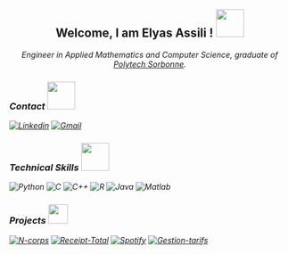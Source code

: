 <h2 align="center"> Welcome, I am Elyas Assili ! <img src="https://media.giphy.com/media/UQDSBzfyiBKvgFcSTw/giphy.gif"  width="50"></h2>
<p align="center"><em>Engineer in Applied Mathematics and Computer Science, graduate of <a href="https://www.polytech.sorbonne-universite.fr/">Polytech Sorbonne</a>.

### Contact <img src="https://media.giphy.com/media/5jztgr9dzL5taqdGKc/giphy.gif"  width="50">
[![Linkedin](https://img.shields.io/badge/-elyas--assili-blue?style=flat&logo=linkedin&labelColor=blue&link=https://www.linkedin.com/in/elyas-assili/)](https://www.linkedin.com/in/elyas-assili/)
[![Gmail](https://img.shields.io/badge/-Gmail-red?style=flat&logo=Gmail&labelColor=FFFFFF&link=mailto:elyasassili@gmail.com)](mailto:elyasassili@gmail.com) 
 
### Technical Skills <img src="https://media.giphy.com/media/fVWYFb7i0TCQukqgSe/giphy.gif" width="50">
![Python](https://img.shields.io/badge/-Python-3776AB?style=flat&logo=Python&labelColor=FFFFFF)
![C](https://img.shields.io/badge/-c-blue?logo=C&logoColor=white&style=flat)
![C++](https://img.shields.io/badge/-C++-blue?logo=cplusplus)
![R](https://img.shields.io/badge/-r-lightgrey?logo=R&logoColor=blue&style=flat)
![Java](https://img.shields.io/badge/Java-ED8B00?style=for-the-badge&logo=openjdk&logoColor=white&style=flat)
![Matlab](https://img.shields.io/badge/MATLAB-blue?style=flat&amp%3Blogo=MATLAB)

### Projects <img src="https://media.giphy.com/media/KHF2LH5zMtGxHMC3wB/giphy.gif" width="35">
[![N-corps](https://github-readme-stats.vercel.app/api/pin/?username=Rudiio&repo=Projet-N-corps&theme=algolia&show_icons=tru)](https://github.com/Rudiio/Projet-N-corps)
[![Receipt-Total](https://github-readme-stats.vercel.app/api/pin/?username=elyas-elyas&repo=Receipt-Total-Extraction-using-a-Deep-Learning-approach&theme=algolia&show_icons=tru)](https://github.com/elyas-elyas/Receipt-Total-Extraction-using-a-Deep-Learning-approach) 
[![Spotify](https://github-readme-stats.vercel.app/api/pin/?username=elyas-elyas&repo=Spotify_Dataset_1921_2020_analyse&theme=algolia&show_icons=tru)](https://github.com/elyas-elyas/Spotify_Dataset_1921_2020_analyse)
[![Gestion-tarifs](https://github-readme-stats.vercel.app/api/pin/?username=elyas-elyas&repo=Gestion-de-Tarifs-des-vols&theme=algolia&show_icons=tru)](https://github.com/elyas-elyas/Gestion-de-Tarifs-des-vols)
